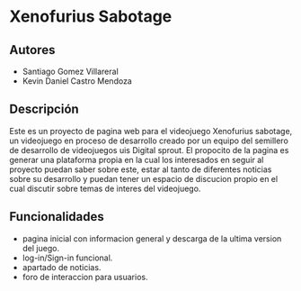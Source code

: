 
# Xenofurius Sabotage





## Autores

- Santiago Gomez Villareral
- Kevin Daniel Castro Mendoza


## Descripción

Este es un proyecto de pagina web para el videojuego Xenofurius
 sabotage, un videojuego en proceso de desarrollo creado por un equipo del semillero de desarrollo de videojuegos uis Digital sprout. El propocito de la pagina es generar una plataforma propia en la cual los interesados en seguir al proyecto puedan saber sobre este, estar al tanto de diferentes noticias sobre su desarrollo y puedan tener un espacio de discucion propio en el cual discutir sobre temas de interes del videojuego.

 
## Funcionalidades

 - pagina inicial con informacion general y descarga de la ultima version del juego.
 - log-in/Sign-in funcional.
 - apartado de noticias.
 - foro de interaccion para usuarios.
